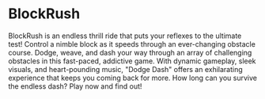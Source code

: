 # BlockRush
 BlockRush is an endless thrill ride that puts your reflexes to the ultimate test! Control a nimble block as it speeds through an ever-changing obstacle course. Dodge, weave, and dash your way through an array of challenging obstacles in this fast-paced, addictive game. With dynamic gameplay, sleek visuals, and heart-pounding music, "Dodge Dash" offers an exhilarating experience that keeps you coming back for more. How long can you survive the endless dash? Play now and find out!
